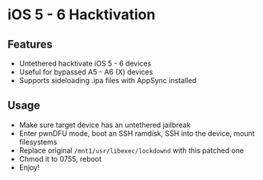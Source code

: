 # iOS 5 - 6 Hacktivation

## Features
* Untethered hacktivate iOS 5 - 6 devices
* Useful for bypassed A5 - A6 (X) devices
* Supports sideloading .ipa files with AppSync installed

## Usage
* Make sure target device has an untethered jailbreak
* Enter pwnDFU mode, boot an SSH ramdisk, SSH into the device, mount filesystems
* Replace original `/mnt1/usr/libexec/lockdownd` with this patched one
* Chmod it to 0755, reboot
* Enjoy!
